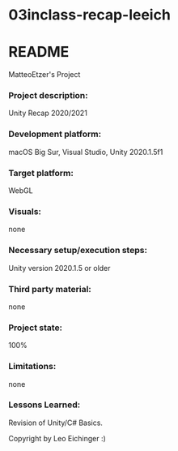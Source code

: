 # 03inclass-recap-leeich

# README
MatteoEtzer's Project

### Project description: 
Unity Recap 2020/2021

### Development platform: 
macOS Big Sur, Visual Studio, Unity 2020.1.5f1

### Target platform: 
WebGL

### Visuals: 
none

### Necessary setup/execution steps: 
Unity version 2020.1.5 or older

### Third party material: 
none

### Project state: 
100%

### Limitations: 
none

### Lessons Learned:
Revision of Unity/C# Basics. 

Copyright by Leo Eichinger :)
